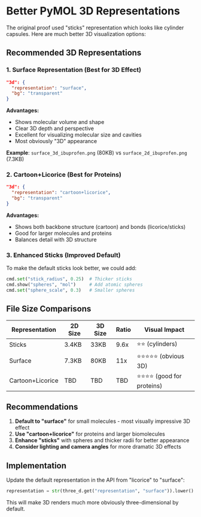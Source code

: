 # Better PyMOL 3D Representations

The original proof used "sticks" representation which looks like cylinder capsules. Here are much better 3D visualization options:

## Recommended 3D Representations

### 1. Surface Representation (Best for 3D Effect)
```json
"3d": {
  "representation": "surface",
  "bg": "transparent"
}
```
**Advantages:**
- Shows molecular volume and shape
- Clear 3D depth and perspective  
- Excellent for visualizing molecular size and cavities
- Most obviously "3D" appearance

**Example**: `surface_3d_ibuprofen.png` (80KB) vs `surface_2d_ibuprofen.png` (7.3KB)

### 2. Cartoon+Licorice (Best for Proteins)
```json
"3d": {
  "representation": "cartoon+licorice", 
  "bg": "transparent"
}
```
**Advantages:**
- Shows both backbone structure (cartoon) and bonds (licorice/sticks)
- Good for larger molecules and proteins
- Balances detail with 3D structure

### 3. Enhanced Sticks (Improved Default)
To make the default sticks look better, we could add:
```python
cmd.set("stick_radius", 0.25)  # Thicker sticks
cmd.show("spheres", "mol")     # Add atomic spheres
cmd.set("sphere_scale", 0.3)   # Smaller spheres
```

## File Size Comparisons

| Representation | 2D Size | 3D Size | Ratio | Visual Impact |
|----------------|---------|---------|-------|---------------|
| Sticks         | 3.4KB   | 33KB    | 9.6x  | ⭐⭐ (cylinders) |
| Surface        | 7.3KB   | 80KB    | 11x   | ⭐⭐⭐⭐⭐ (obvious 3D) |
| Cartoon+Licorice | TBD   | TBD     | TBD   | ⭐⭐⭐⭐ (good for proteins) |

## Recommendations

1. **Default to "surface"** for small molecules - most visually impressive 3D effect
2. **Use "cartoon+licorice"** for proteins and larger biomolecules  
3. **Enhance "sticks"** with spheres and thicker radii for better appearance
4. **Consider lighting and camera angles** for more dramatic 3D effects

## Implementation

Update the default representation in the API from "licorice" to "surface":

```python
representation = str(three_d.get("representation", "surface")).lower()  # Changed from "licorice"
```

This will make 3D renders much more obviously three-dimensional by default.
